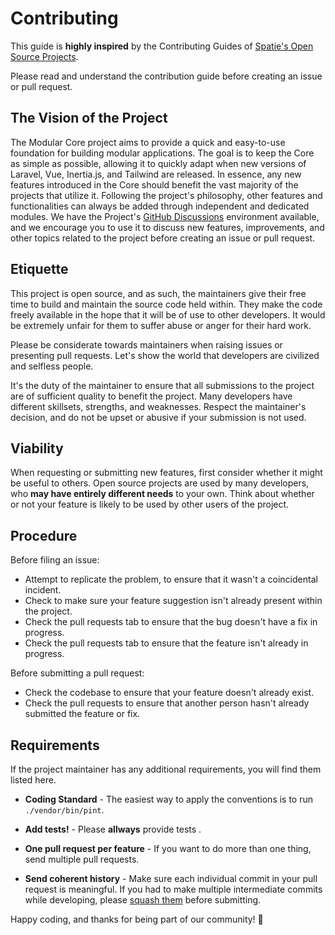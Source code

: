 # Contributing

This guide is **highly inspired** by the Contributing Guides of [Spatie's Open Source Projects](https://spatie.be/open-source/packages#packages).

Please read and understand the contribution guide before creating an issue or pull request.

## The Vision of the Project

The Modular Core project aims to provide a quick and easy-to-use foundation for building modular applications. The goal is to keep the Core as simple as possible, allowing it to quickly adapt when new versions of Laravel, Vue, Inertia.js, and Tailwind are released. In essence, any new features introduced in the Core should benefit the vast majority of the projects that utilize it. Following the project's philosophy, other features and functionalities can always be added through independent and dedicated modules. We have the Project's [GitHub Discussions](https://github.com/daniel-cintra/modular/discussions) environment available, and we encourage you to use it to discuss new features, improvements, and other topics related to the project before creating an issue or pull request.

## Etiquette

This project is open source, and as such, the maintainers give their free time to build and maintain the source code
held within. They make the code freely available in the hope that it will be of use to other developers. It would be
extremely unfair for them to suffer abuse or anger for their hard work.

Please be considerate towards maintainers when raising issues or presenting pull requests. Let's show the
world that developers are civilized and selfless people.

It's the duty of the maintainer to ensure that all submissions to the project are of sufficient
quality to benefit the project. Many developers have different skillsets, strengths, and weaknesses. Respect the maintainer's decision, and do not be upset or abusive if your submission is not used.

## Viability

When requesting or submitting new features, first consider whether it might be useful to others. Open
source projects are used by many developers, who **may have entirely different needs** to your own. Think about
whether or not your feature is likely to be used by other users of the project.

## Procedure

Before filing an issue:

- Attempt to replicate the problem, to ensure that it wasn't a coincidental incident.
- Check to make sure your feature suggestion isn't already present within the project.
- Check the pull requests tab to ensure that the bug doesn't have a fix in progress.
- Check the pull requests tab to ensure that the feature isn't already in progress.

Before submitting a pull request:

- Check the codebase to ensure that your feature doesn't already exist.
- Check the pull requests to ensure that another person hasn't already submitted the feature or fix.

## Requirements

If the project maintainer has any additional requirements, you will find them listed here.

- **Coding Standard** - The easiest way to apply the conventions is to run `./vendor/bin/pint`.

- **Add tests!** - Please **allways** provide tests .

- **One pull request per feature** - If you want to do more than one thing, send multiple pull requests.

- **Send coherent history** - Make sure each individual commit in your pull request is meaningful. If you had to make multiple intermediate commits while developing, please [squash them](http://www.git-scm.com/book/en/v2/Git-Tools-Rewriting-History#Changing-Multiple-Commit-Messages) before submitting.

Happy coding, and thanks for being part of our community! 🎉